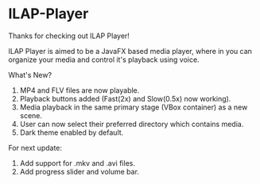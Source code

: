 # ILAP-Player

Thanks for checking out ILAP Player!

ILAP Player is aimed to be a JavaFX based media player, where in you can organize your media and control it's playback using voice.

What's New?
1. MP4 and FLV files are now playable.
2. Playback buttons added (Fast(2x) and Slow(0.5x) now working).
3. Media playback in the same primary stage (VBox container) as a new scene.
4. User can now select their preferred directory which contains media.
5. Dark theme enabled by default.

For next update:
1. Add support for .mkv and .avi files.
2. Add progress slider and volume bar.
